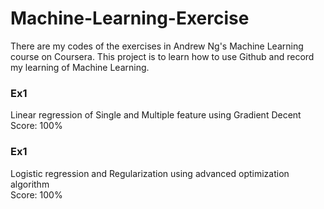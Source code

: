 # Machine-Learning-Exercise
There are my codes of the exercises in Andrew Ng's Machine Learning course on Coursera.
This project is to learn how to use Github and record my learning of Machine Learning.

### Ex1
Linear regression of Single and Multiple feature using Gradient Decent  
Score: 100%

### Ex1
Logistic regression and Regularization using advanced optimization algorithm   
Score: 100%
